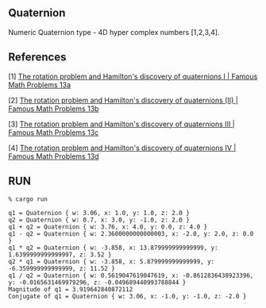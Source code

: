 ## Quaternion

Numeric Quaternion type - 4D hyper complex numbers [1,2,3,4].

References
----------

[1] [The rotation problem and Hamilton's discovery of quaternions I | Famous Math Problems 13a](https://youtu.be/uRKZnFAR7yw)

[2] [The rotation problem and Hamilton's discovery of quaternions (II) | Famous Math Problems 13b](https://youtu.be/0_XoZc-A1HU)

[3] [The rotation problem and Hamilton's discovery of quaternions III | Famous Math Problems 13c](https://youtu.be/g22jAtg3QAk)

[4] [The rotation problem and Hamilton's discovery of quaternions IV | Famous Math Problems 13d](https://youtu.be/MkNfQtINEjo)


RUN
-----

```
% cargo run

q1 = Quaternion { w: 3.06, x: 1.0, y: 1.0, z: 2.0 }
q2 = Quaternion { w: 0.7, x: 3.0, y: -1.0, z: 2.0 }
q1 + q2 = Quaternion { w: 3.76, x: 4.0, y: 0.0, z: 4.0 }
q1 - q2 = Quaternion { w: 2.3600000000000003, x: -2.0, y: 2.0, z: 0.0 }
q1 * q2 = Quaternion { w: -3.858, x: 13.879999999999999, y: 1.6399999999999997, z: 3.52 }
q2 * q1 = Quaternion { w: -3.858, x: 5.879999999999999, y: -6.359999999999999, z: 11.52 }
q1 / q2 = Quaternion { w: 0.5619047619047619, x: -0.8612836438923396, y: -0.0165631469979296, z: -0.049689440993788844 }
Magnitude of q1 = 3.919642840872112
Conjugate of q1 = Quaternion { w: 3.06, x: -1.0, y: -1.0, z: -2.0 }
```


